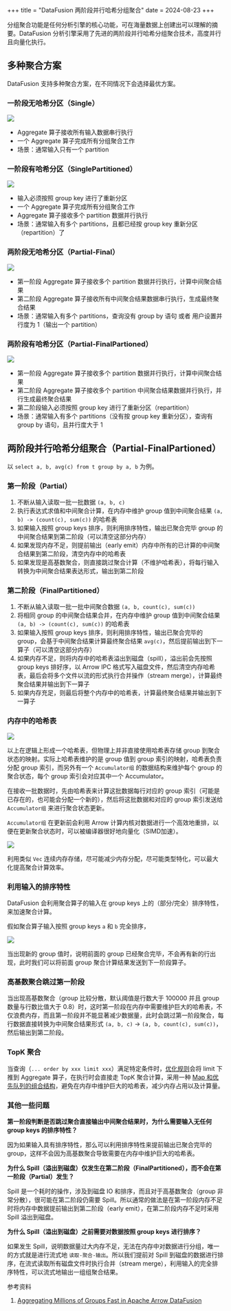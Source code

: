 +++
title = "DataFusion 两阶段并行哈希分组聚合"
date = 2024-08-23
+++

分组聚合功能是任何分析引擎的核心功能，可在海量数据上创建出可以理解的摘要。DataFusion 分析引擎采用了先进的两阶段并行哈希分组聚合技术，高度并行且向量化执行。

## 多种聚合方案
DataFusion 支持多种聚合方案，在不同情况下会选择最优方案。

### 一阶段无哈希分区（Single）
![](./datafusion-aggregation-single.drawio.png)
- Aggregate 算子接收所有输入数据串行执行
- 一个 Aggregate 算子完成所有分组聚合工作
- 场景：通常输入只有一个 partition

### 一阶段有哈希分区（SinglePartitioned）
![](./datafusion-aggregation-single-partitioned.drawio.png)
- 输入必须按照 group key 进行了重新分区 
- 一个 Aggregate 算子完成所有分组聚合工作
- Aggregate 算子接收多个 partition 数据并行执行
- 场景：通常输入有多个 partitions，且都已经按 group key 重新分区（repartition）了

### 两阶段无哈希分区（Partial-Final）
![](./datafusion-aggregation-partial-final.drawio.png)
- 第一阶段 Aggregate 算子接收多个 partition 数据并行执行，计算中间聚合结果
- 第二阶段 Aggregate 算子接收所有中间聚合结果数据串行执行，生成最终聚合结果
- 场景：通常输入有多个 partitions，查询没有 group by 语句 或者 用户设置并行度为 1（输出一个 partition）

### 两阶段有哈希分区（Partial-FinalPartioned）
![](./datafusion-aggregation-partial-final-partitioned.drawio.png)
- 第一阶段 Aggregate 算子接收多个 partition 数据并行执行，计算中间聚合结果
- 第二阶段 Aggregate 算子接收多个 partition 中间聚合结果数据并行执行，并行生成最终聚合结果
- 第二阶段输入必须按照 group key 进行了重新分区（repartition）
- 场景：通常输入有多个 partitions（没有按 group key 重新分区），查询有 group by 语句，且并行度大于 1

## 两阶段并行哈希分组聚合（Partial-FinalPartioned）

以 `select a, b, avg(c) from t group by a, b` 为例。

### 第一阶段（Partial）

1. 不断从输入读取一批一批数据 `(a, b, c)`
2. 执行表达式求值和中间聚合计算，在内存中维护 group 值到中间聚合结果 `(a, b) -> (count(c), sum(c))` 的哈希表
3. 如果输入按照 group keys 排序，则利用排序特性，输出已聚合完毕 group 的中间聚合结果到第二阶段（可以清空这部分内存）
4. 如果发现内存不足，则提前输出（early emit）内存中所有的已计算的中间聚合结果到第二阶段，清空内存中的哈希表
5. 如果发现是高基数聚合，则直接跳过聚合计算（不维护哈希表），将每行输入转换为中间聚合结果表达形式，输出到第二阶段

### 第二阶段（FinalPartitioned）

1. 不断从输入读取一批一批中间聚合数据 `(a, b, count(c), sum(c))`
2. 将相同 group 的中间聚合结果合并，在内存中维护 group 值到中间聚合结果 `(a, b) -> (count(c), sum(c))` 的哈希表
3. 如果输入按照 group keys 排序，则利用排序特性，输出已聚合完毕的 group，会基于中间聚合结果计算最终聚合结果 `avg(c)`，然后提前输出到下一算子（可以清空这部分内存）
4. 如果内存不足，则将内存中的哈希表溢出到磁盘（spill），溢出前会先按照 group keys 排好序，以 Arrow IPC 格式写入磁盘文件，然后清空内存哈希表，最后会将多个文件以流的形式执行合并操作（stream merge），计算最终聚合结果并输出到下一算子
5. 如果内存充足，则最后将整个内存中的哈希表，计算最终聚合结果并输出到下一算子

### 内存中的哈希表
![](./datafusion-aggregation-hashtable.drawio.png)

以上在逻辑上形成一个哈希表，但物理上并非直接使用哈希表存储 group 到聚合状态的映射。实际上哈希表维护的是 group 值到 group 索引的映射，哈希表负责分配 group 索引，而另外有一个 `Accumulator组` 的数据结构来维护每个 group 的聚合状态，每个 group 索引会对应其中一个 Accumulator。

在接收一批数据时，先由哈希表来计算这批数据每行对应的 group 索引（可能是已存在的，也可能会分配一个新的），然后将这批数据和对应的 group 索引发送给 `Accumulator组` 来进行聚合状态更新。

`Accumulator组` 在更新前会利用 Arrow 计算内核对数据进行一个高效地重排，以便在更新聚合状态时，可以被编译器很好地向量化（SIMD加速）。

![](./datafusion-aggregation-reorder-accumulator-input.drawio.png)

利用类似 `Vec` 连续内存存储，尽可能减少内存分配，尽可能类型特化，可以最大化提高聚合计算效率。

### 利用输入的排序特性
DataFusion 会利用聚合算子的输入在 group keys 上的（部分/完全）排序特性，来加速聚合计算。

假如聚合算子输入按照 group keys `a` 和 `b` 完全排序，

![](./datafusion-aggregation-full-group-ordering.drawio.png)

当出现新的 group 值时，说明前面的 group 已经聚合完毕，不会再有新的行出现，此时我们可以将前面 group 聚合计算结果发送到下一阶段算子。

### 高基数聚合跳过第一阶段

当出现高基数聚合（group 比较分散，默认阈值是行数大于 100000 并且 group 数量与行数比值大于 0.8）时，这时第一阶段在内存中需要维护巨大的哈希表，不仅浪费内存，而且第一阶段并不能显著减少数据量，此时会跳过第一阶段聚合，每行数据直接转换为中间聚合结果形式 `(a, b, c)` -> `(a, b, count(c), sum(c))`，然后输出到第二阶段。

### TopK 聚合
当查询（`... order by xxx limit xxx`）满足特定条件时，[优化规则](https://github.com/apache/datafusion/blob/a4445283dbff1b74a6b4d9ecfa1016857dc6207e/datafusion/core/src/physical_optimizer/topk_aggregation.rs)会将 limit 下推到 Aggregate 算子，在执行时会直接走 TopK 聚合计算，采用一种 [Map 和优先队列的组合结构](https://github.com/apache/datafusion/blob/a4445283dbff1b74a6b4d9ecfa1016857dc6207e/datafusion/physical-plan/src/aggregates/topk/priority_map.rs)，避免在内存中维护巨大的哈希表，减少内存占用以及计算量。

### 其他一些问题

**第一阶段判断是否跳过聚合直接输出中间聚合结果时，为什么需要输入无任何 group keys 的排序特性？**

因为如果输入具有排序特性，那么可以利用排序特性来提前输出已聚合完毕的 group，这样不会因为高基数聚合导致需要在内存中维护巨大的哈希表。

**为什么 Spill（溢出到磁盘）仅发生在第二阶段（FinalPartitioned），而不会在第一阶段（Partial）发生？**

Spill 是一个耗时的操作，涉及到磁盘 IO 和排序，而且对于高基数聚合（group 非常分散），很可能在第二阶段仍需要 Spill。所以通常的做法是在第一阶段内存不足时将内存中数据提前输出到第二阶段（early emit），在第二阶段内存不足时采用 Spill 溢出到磁盘。

**为什么 Spill（溢出到磁盘）之前需要对数据按照 group keys 进行排序？**

如果发生 Spill，说明数据量过大内存不足，无法在内存中对数据进行分组，唯一的方式就是进行流式地 `读取-聚合-输出`。所以我们提前对 Spill 到磁盘的数据进行排序，在流式读取所有磁盘文件时执行合并（stream merge），利用输入的完全排序特性，可以流式地输出一组组聚合结果。

参考资料
1. [Aggregating Millions of Groups Fast in Apache Arrow DataFusion](https://arrow.apache.org/blog/2023/08/05/datafusion_fast_grouping/)